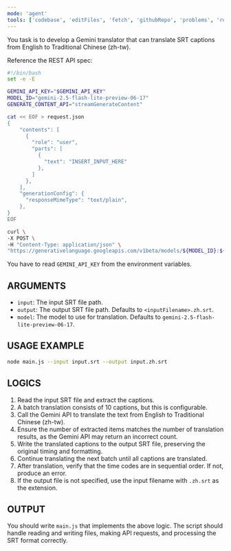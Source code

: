 ```yaml
---
mode: 'agent'
tools: ['codebase', 'editFiles', 'fetch', 'githubRepo', 'problems', 'runCommands', 'runTasks', 'search', 'searchResults', 'terminalLastCommand', 'terminalSelection', 'usages']
---
```

You task is to develop a Gemini translator that can translate SRT captions from English to Traditional Chinese (zh-tw).

Reference the REST API spec:

```sh
#!/bin/bash
set -e -E

GEMINI_API_KEY="$GEMINI_API_KEY"
MODEL_ID="gemini-2.5-flash-lite-preview-06-17"
GENERATE_CONTENT_API="streamGenerateContent"

cat << EOF > request.json
{
    "contents": [
      {
        "role": "user",
        "parts": [
          {
            "text": "INSERT_INPUT_HERE"
          },
        ]
      },
    ],
    "generationConfig": {
      "responseMimeType": "text/plain",
    },
}
EOF

curl \
-X POST \
-H "Content-Type: application/json" \
"https://generativelanguage.googleapis.com/v1beta/models/${MODEL_ID}:${GENERATE_CONTENT_API}?key=${GEMINI_API_KEY}" -d '@request.json'
```

You have to read `GEMINI_API_KEY` from the environment variables.

## ARGUMENTS

- `input`: The input SRT file path.
- `output`: The output SRT file path. Defaults to `<inputFilename>.zh.srt`.
- `model`: The model to use for translation. Defaults to `gemini-2.5-flash-lite-preview-06-17`.

## USAGE EXAMPLE

```sh
node main.js --input input.srt --output input.zh.srt
```

## LOGICS

1. Read the input SRT file and extract the captions.
2. A batch translation consists of 10 captions, but this is configurable.
3. Call the Gemini API to translate the text from English to Traditional Chinese (zh-tw).
4. Ensure the number of extracted items matches the number of translation results, as the Gemini API may return an incorrect count.
5. Write the translated captions to the output SRT file, preserving the original timing and formatting.
6. Continue translating the next batch until all captions are translated.
7. After translation, verify that the time codes are in sequential order. If not, produce an error.
8. If the output file is not specified, use the input filename with `.zh.srt` as the extension.

## OUTPUT

You should write `main.js` that implements the above logic. The script should handle reading and writing files, making API requests, and processing the SRT format correctly.
